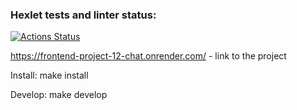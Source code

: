 ### Hexlet tests and linter status:
[![Actions Status](https://github.com/VitalMangal/frontend-project-12/actions/workflows/hexlet-check.yml/badge.svg)](https://github.com/VitalMangal/frontend-project-12/actions)

https://frontend-project-12-chat.onrender.com/ - link to the project


Install: 
    make install

Develop:
    make develop